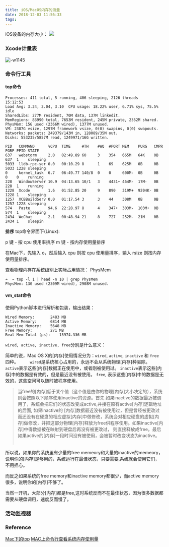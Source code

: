 ```yaml
---
title: iOS/MacOS内存的测量
date: 2018-12-03 11:56:33
tags:
---
```


iOS设备的内存大小：
![](https://cdn-images-1.medium.com/max/1600/0*1g0cGhawKJnTO6sA.png)

<!-- more -->

### Xcode计量表

![-w1145](http://note.huyangjie.cn/media/15438090904545/15438193271840.jpg)

### 命令行工具

#### top命令

```
Processes: 411 total, 5 running, 406 sleeping, 2126 threads                      15:12:53
Load Avg: 3.24, 3.04, 3.10  CPU usage: 18.22% user, 6.71% sys, 75.5% idle
SharedLibs: 277M resident, 70M data, 137M linkedit.
MemRegions: 83990 total, 7653M resident, 245M private, 2352M shared.
PhysMem: 15G used (2366M wired), 1377M unused.
VM: 2387G vsize, 1297M framework vsize, 0(0) swapins, 0(0) swapouts.
Networks: packets: 249379/143M in, 128089/35M out.
Disks: 553235/5857M read, 1249971/16G written.

PID   COMMAND      %CPU  TIME     #TH    #WQ  #PORT MEM    PURG   CMPR PGRP PPID STATE
637   webstorm     2.0   02:49.89 60     3    354   665M   64K    0B   637  1    sleeping
5033  lldb-rpc-ser 0.0   00:10.29 8      1    69    625M   0B     0B   5033 1228 sleeping
0     kernel_task  6.7   06:49.77 140/8  0    0     600M-  0B     0B   0    0    running
228   WindowServer 10.9  04:13.65 10/1   3    4431+ 464M-  17M-   0B   228  1    running
1228  Xcode        1.6   01:52.85 20     9    890   319M+  9204K- 0B   1228 1    sleeping
1257  XCBBuildServ 0.0   01:17.54 3      3    44    308M   0B     0B   1257 1228 sleeping
574   Paste        94.6  22:28.97 8      4    347+  303M-  103M+  0B   574  1    sleeping
2434  WeChat       2.1   00:48.94 21     8    727   252M-  21M    0B   2434 1    sleepin
```

__排序__
top命令界面下(Linux): 

p 键 - 按 cpu 使用率排序
m 键 - 按内存使用量排序

在Mac下，先输入 o，然后输入 cpu 则按 cpu 使用量排序，输入 rsize 则按内存使用量排序。

查看物理内存在系统级别上实际占用情况： PhysMem

```
➜  ~ top -l 1 | head -n 10 | grep PhysMem
PhysMem: 13G used (2309M wired), 2908M unused.
```

#### vm_stat命令

使用Python脚本进行解析和包装，输出结果：

```
Wired Memory:		2483 MB
Active Memory:		6814 MB
Inactive Memory:	5648 MB
Free Memory:		271 MB
Real Mem Total (ps):	15974.336 MB
```
`wired, active, inactive, free`分别是什么意义：

简单的说，Mac OS X的[内存]使用情况分为：`wired`, `active`, `inactive` 和 `free` 四种。 　　
`wired`是系统核心占用的，永远不会从系统物理[内存]种驱除。
`active`表示这些[内存]数据正在使用中，或者刚被使用过。
`inactive`表示这些[内存]中的数据是有效的，但是最近没有被使用。
`free`, 表示这些[内存]中的数据是无效的，这些空间可以随时被程序使用。

>当free的[内存]低于某个值（这个值是由你的物理[内存]大小决定的），系统则会按照以下顺序使用inactive的资源。首先 如果inactive的数据最近被调用了，系统会把它们的状态改变成active,并接在原有active[内存]逻辑地址的后面, 如果inactive的 [内存]数据最近没有被使用过，但是曾经被更改过而还没有在硬盘的相应虚拟[内存]中做修改，系统会对相应硬盘的虚拟[内存]做修改，并把这部分物理[内存]释放为free供程序使用。如果inactive[内存]中得数据被在映射到硬盘后再没有被更改过， 则直接释放成free。最后如果active的[内存]一段时间没有被使用，会被暂时改变状态为inactive。 　　 


所以说，如果你的系统里有少量的free memeory和大量的inactive的memeory，说明你的[内存]是够用的，系统运行在最佳状态，只要需要,系统就会使用它们，不用担心。

而反之如果系统的free memory和inactive memory都很少，而active memory 很多，说明你的[内存]不够了。

当然一开机，大部分[内存]都是free,这时系统反而不在最佳状态，因为很多数据都需要从硬盘调用，速度反而慢了。

### 活动监视器





### Reference 

[Mac下的top](https://blog.devtang.com/2011/12/27/mac-top/)
[MAC上命令行查看系统内存使用量](http://smilejay.com/2014/06/mac-memory-usage-command-line/)
